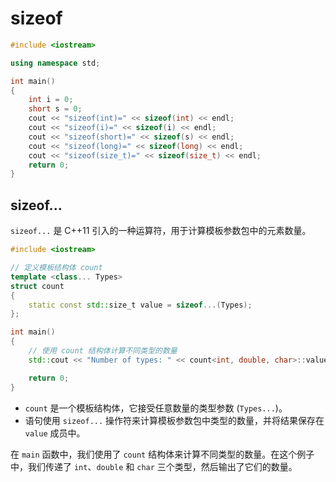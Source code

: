 # sizeof

```cpp
#include <iostream>

using namespace std;

int main()
{
    int i = 0;
    short s = 0;
    cout << "sizeof(int)=" << sizeof(int) << endl;
    cout << "sizeof(i)=" << sizeof(i) << endl;
    cout << "sizeof(short)=" << sizeof(s) << endl;
    cout << "sizeof(long)=" << sizeof(long) << endl;
    cout << "sizeof(size_t)=" << sizeof(size_t) << endl;
    return 0;
}
```

## sizeof...

`sizeof...` 是 C++11 引入的一种运算符，用于计算模板参数包中的元素数量。

```cpp
#include <iostream>

// 定义模板结构体 count
template <class... Types>
struct count
{
    static const std::size_t value = sizeof...(Types);
};

int main()
{
    // 使用 count 结构体计算不同类型的数量
    std::cout << "Number of types: " << count<int, double, char>::value << std::endl;

    return 0;
}
```

- `count` 是一个模板结构体，它接受任意数量的类型参数 (`Types...`)。
- 语句使用 `sizeof...` 操作符来计算模板参数包中类型的数量，并将结果保存在 `value` 成员中。

在 `main` 函数中，我们使用了 `count` 结构体来计算不同类型的数量。在这个例子中，我们传递了 `int`、`double` 和 `char` 三个类型，然后输出了它们的数量。
